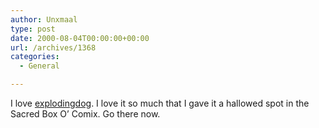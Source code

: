 ```yaml
---
author: Unxmaal
type: post
date: 2000-08-04T00:00:00+00:00
url: /archives/1368
categories:
  - General

---
```

I love [explodingdog][1]. I love it so much that I gave it a hallowed spot in the Sacred Box O&#8217; Comix. Go there now.

 [1]: http://www.explodingdog.com/